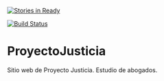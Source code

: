 [![Stories in Ready](https://badge.waffle.io/EnjambreBit/ProyectoJusticia.png?label=ready&title=Ready)](https://waffle.io/EnjambreBit/ProyectoJusticia)

[![Build Status](https://travis-ci.org/EnjambreBit/ProyectoJusticia.svg?branch=master)](https://travis-ci.org/EnjambreBit/ProyectoJusticia)


# ProyectoJusticia
Sitio web de Proyecto Justicia. Estudio de abogados.
